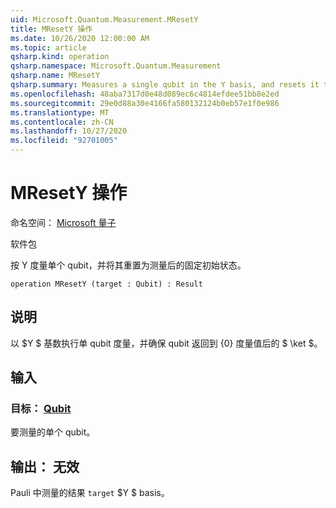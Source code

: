 ```yaml
---
uid: Microsoft.Quantum.Measurement.MResetY
title: MResetY 操作
ms.date: 10/26/2020 12:00:00 AM
ms.topic: article
qsharp.kind: operation
qsharp.namespace: Microsoft.Quantum.Measurement
qsharp.name: MResetY
qsharp.summary: Measures a single qubit in the Y basis, and resets it to a fixed initial state following the measurement.
ms.openlocfilehash: 48aba7317d0e48d089ec6c4814efdee51bb8e2ed
ms.sourcegitcommit: 29e0d88a30e4166fa580132124b0eb57e1f0e986
ms.translationtype: MT
ms.contentlocale: zh-CN
ms.lasthandoff: 10/27/2020
ms.locfileid: "92701005"
---
```

# <a name="mresety-operation"></a>MResetY 操作

命名空间： [Microsoft 量子](xref:Microsoft.Quantum.Measurement)

软件包 [](https://nuget.org/packages/)


按 Y 度量单个 qubit，并将其重置为测量后的固定初始状态。

```qsharp
operation MResetY (target : Qubit) : Result
```


## <a name="description"></a>说明

以 $Y $ 基数执行单 qubit 度量，并确保 qubit 返回到 {0} 度量值后的 $ \ket $。

## <a name="input"></a>输入

### <a name="target--qubit"></a>目标： [Qubit](xref:microsoft.quantum.lang-ref.qubit)

要测量的单个 qubit。



## <a name="output--__invalidresult__"></a>输出： __无效 <Result>__

Pauli 中测量的结果 `target` $Y $ basis。